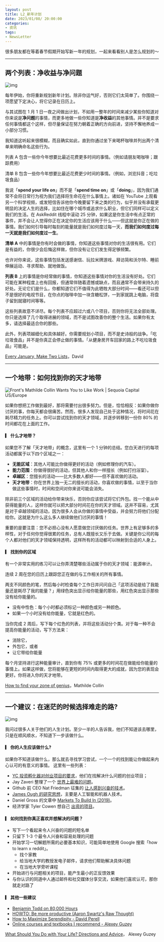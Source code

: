 ```yaml
---
layout: post
title: L2_新年计划
date: 2023/01/08/ 20:00:00
categories:
- 资讯
tags:
- NewsLetter
---
```


很多朋友都在等着春节假期开始写新一年的规划，一起来看看别人是怎么规划的～

---

## 两个列表：净收益与净问题

![img](https://pics.naaln.com/blog/2023-01-08-ITDO-authREST-1.jpg-basicBlog)

每年伊始，你将重新规划新年计划。除非你运气好，否则它们太简单了。你围绕一项愿望下定决心，将它记录在日历上。

与其试图在 1 月 1 日一夜之间做出计划，不如用一整年的时间来减少某些你知道对你来说是**净问题**的事情，而更多地做一些你知道是**净收益**的其他事情。并不是要求任何事情都这个这样，但尽量保证在努力朝着正确的方向前进，坚持不懈地养成一小部分习惯。

我知道这听起来很模糊，而且确实如此，直到你通过坐下来喝杯咖啡并列出两个清单来明确命名这些行为。

列表 A 包含一些你今年想要比最近花费更多时间的事情。（例如请朋友喝咖啡；跟踪费用）

清单 B 包含一些你今年想要比最近花费更少时间的事情。（例如，浏览抖音；吃垃圾食品）

我说「**spend your life on**」而不是「**spend time on**」或「**doing**」，因为我们通常不会将日常行为视为我们选择将生命花在什么事情上。诸如在 YouTube 上观看另一个科学视频，或发短信告诉他你今晚要留下来之类的行为，似乎并没有承载更明显的决定人生的选择，比如住在哪个城市或追求什么职业，但它们同样可以定义我们的生活。在 AskReddit 线程中滚动 25 分钟，如果这是你生活中有点正常的事件，并不会让人觉得你正在决定你的生活应该用于什么——但这就是你正在做的事情。我们如何引导每时每刻的能量就是我们如何度过每一天，**而我们如何度过每一天就是我们如何度过一生**。

**清单 A** 中的事情是你有时会做的事情，你知道这些事情对你的生活很有用。它们是有益的，你很少会后悔这样做，但你没有让它们发生得足够频繁。

也许对你来说，这些事情包括发送感谢信、玩拉米牌游戏、拜访简和沃尔特、睡前伸展运动、寻求帮助、就地做饭。

**列表 B** 上的事情是你经常做的事情，你知道这些事情对你的生活没有好处。它们可能在某种程度上也有回报，但通常伴随着遗憾或缺点，而且通常不会带来持久的好处。无论它们是什么，你都知道它们不值得为此牺牲大部分时间——看还可以但不是很好的电视节目，在你点的咖啡中加一块含糖松饼，一到家就跳上电脑，将盘子留到就寝时间等等。

这些列表故意不详尽。每个列表不应超过六或八个项目，否则你将无法全部处理。你只是选择了几个取得进展的领域，而不是试图改善你的整个生活。如果你有太多，请选择最适合你的那些。

此外，列表项越细化和具体越好。你需要规划小项目，而不是史诗般的战争。「吃垃圾食品」并不是你真正会停止做的事情。「从健身房开车回家的路上不吃垃圾食品」可能是。

[Every January, Make Two Lists](https://www.raptitude.com/2023/01/every-january-make-two-lists/)，David

---

## 一个地带：如何找到你的天才地带

![Front's Mathilde Collin Wants You to Like Work | Sequoia Capital US/Europe](https://pics.naaln.com/blog/2023-01-08-mathilde-collin-feature.jpg-basicBlog)

如果你想把工作做到最好，那将需要付出很多努力。但是，恰恰相反：如果你做你讨厌的事，你每天都会很痛苦。然而，很多人发现自己处于这种情况，将时间花在耗尽精力的任务上。你可以尝试找到你的天才领域，并逐步转移到一份你 80% 的时间都花在上面的工作。

#### ▎ 什么才地带？

如果您不了解「天才地带」的概念，这里有一个 1 分钟的总结。您白天进行的每项活动都属于以下四个区域之一：

- **无能区域**：其他人可能比你做得更好的活动（例如修理你的汽车）。
- **能力范围**：你做得很好的活动，但其他人和你一样擅长（例如打扫浴室）。
- **卓越区**：您擅长的活动——比大多数人都好——但不喜欢做的活动。
- **天才地带**：你在世界上独一无二的擅长的活动，你喜欢做的事情，以至于当你做这些事情时，时间和空间对你来说可能会消失。

除非前三个区域的活动给你带来快乐，否则你应该尝试将它们外包。找一个能从中获得能量的人，这样你就可以把大部分时间花在你的天才领域。这并不容易，尤其是对于卓越领域的活动，因为很多人会从你做的事情中受益，并会努力将他们分配给你。这就是为什么这么多人继续做他们讨厌的事情！

重要的是要注意：您不必担心没有人愿意做您讨厌做的任务。世界上有足够多的多样性，对于任何你觉得很累的任务，总有人既擅长又乐于去做。关键是你公司的每个人都对他们的天才领域保持透明，这样所有的活动都可以映射到合适的人身上。

#### ▎ 找到你的区域

有一个非常实用的练习可以让你弄清楚哪些活动属于你的天才领域：能源审计。

连续 2 周在您的日历上跟踪您正在做的与工作相关的所有事情。

两支不同颜色的笔，然后每小时检查每个工作日并问问自己「这项活动是给了我能量还是耗尽了我的能量？」用绿色突出显示给你能量的那些，用红色突出显示那些没有给你能量的。

- 没有中性色：每个小时都必须标记一种颜色或另一种颜色。
- 如果一个小时没有给你能量，它就是红色的。

当你完成 2 周后，写下每个红色的列表，并将这些活动分个类。对于每一种不会提高你能量的活动，写下方法来：

- 消除它，
- 外包它，或者
- 让它带给你能量

每个月坚持进行这种能量审计，直到你有 75% 或更多的时间花在做能给你能量的事情上。如果这样做，您将能够在更短的时间内取得更大的成就，因为您的表现会更好。你将进入你的天才地带。

[How to find your zone of genius](https://collinmathilde.medium.com/how-to-find-your-zone-of-genius-68378d493320)，Mathilde Collin

---

## 一个建议：在迷茫的时候选择难走的路?

![img](https://pics.naaln.com/blog/2023-01-08-20171214104211_FQr2u.thumb.1000_0.jpeg-basicBlog)

我问过很多人关于他们的人生计划。至少一半的人告诉我，他们不知道该去哪里，只是在顺风顺水，不知道下一步该做什么。

#### ▎ 你的人生应该做什么?

如果你不知道该做什么，那么就去寻找学习尝试，一个一个的找到能让你做起来内心认可的有意义的事情。
这里有一些列表：

- [YC 投资孵化器对创业项目的要求](投资孵化器对创业项目的要求)，他们在找解决什么问题的创业项目；
- Jay Zaveri 整理了一个 [世界上最难的问题](https://docs.google.com/document/d/1Vb8WWbsVyEJzl66_qqtZfFr2uLL07Y7SJH5XKldjDPY/edit)。
- Github 前 CEO Nat Friedman 征集的 [让人感到兴奋的技术](https://nintil.com/technology-some-people-are-excited-about/)。
- [James Ough 的研究思想](https://web.archive.org/web/20190130140607/https://github.com/tensor8/idea_dump)，主要是人工智能和机器人技术。
- Daniel Gross 的文章中 [Markets To Build In (2019)](https://pioneer.app/blog/2019-frontier-markets/)。
- 经济学家 Tyler Cowen 想自己 [出资的项目](https://marginalrevolution.com/marginalrevolution/2019/12/work-on-these-things.html)。

#### ▎ 如何找到你真正喜欢并想解决的问题？

- 写下一个看起来令人兴奋的问题的短名单
- 只留下 1-3 个最令人兴奋和容易处理的问题
- 开始学习一切解题所需的必要基本知识，可能简单地使用 Google 搜索「how to learn x reddit」。
	- 找个家教
	- 给当地大学的教授发电子邮件，请求他们帮助解决具体问题
	- 在当地大学旁听课程
- 开始进行与问题相关的项目，能产生最小的正反馈效果
- 与你认识的同道中人通过邮件和社交媒体分享交流，如果他们喜欢认可，那你就走对路了

#### ▎ 其他一些建议

- [Benjamin Todd on 80,000 Hours](https://80000hours.org/career-guide/how-to-be-successful/)
- [HOWTO: Be more productive (Aaron Swartz's Raw Thought)](http://www.aaronsw.com/weblog/productivity)
- [How to Maximize Serendipity - David Perell](https://perell.com/essay/serendipity/)
- [Online courses and textbooks I recommend - Alexey Guzey](https://guzey.com/education/courses/)

[What Should You Do with Your Life? Directions and Advice](https://guzey.com/personal/what-should-you-do-with-your-life/)， Alexey Guzey


